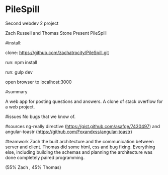 # PileSpill
Second webdev 2 project

Zach Russell and Thomas Stone
			Present
PileSpill

#install:

clone: https://github.com/zachatrocity/PileSpill.git

run: npm install

run: gulp dev

open browser to localhost:3000

#summary

A web app for posting questions and answers. A clone of stack overflow for a web project.

#issues
No bugs that we know of.

#sources
ng-really directive (https://gist.github.com/asafge/7430497)
		and 
   angular-toastr (https://github.com/Foxandxss/angular-toastr)

#teamwork
Zach the built architecture and the communication between server and client. Thomas did some html, css and bug fixing. Everything else, including building the schemas and planning the architecture was done completely paired programming.

(55% Zach , 45% Thomas)
 
 